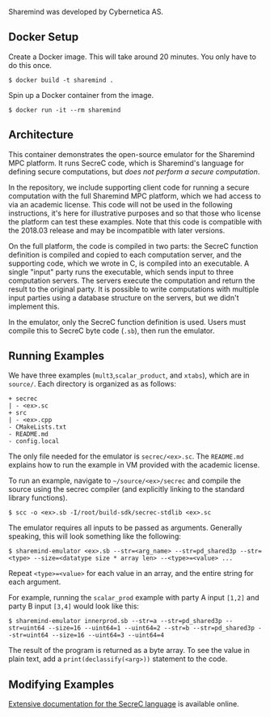 
Sharemind was developed by Cybernetica AS.

## Docker Setup

Create a Docker image. This will take around 20 minutes. You only have to do this once.
```
$ docker build -t sharemind .
```
Spin up a Docker container from the image.
```
$ docker run -it --rm sharemind
```

## Architecture
This container demonstrates the open-source emulator for the Sharemind MPC platform. It runs SecreC code, which is Sharemind's language for defining secure computations, but _does not perform a secure computation_. 

In the repository, we include supporting client code for running a secure computation with the full Sharemind MPC platform, which we had access to via an academic license. This code will not be used in the following instructions, it's here for illustrative purposes and so that those who license the platform can test these examples. Note that this code is compatible with the 2018.03 release and may be incompatible with later versions.

On the full platform, the code is compiled in two parts: the SecreC function definition is compiled and copied to each computation server, and the supporting code, which we wrote in C, is compiled into an executable. A single "input" party runs the executable, which sends input to three computation servers. The servers execute the computation and return the result to the original party. It is possible to write computations with multiple input parties using a database structure on the servers, but we didn't implement this.

In the emulator, only the SecreC function definition is used. Users must compile
this to SecreC byte code (`.sb`), then run the emulator.

## Running Examples
We have three examples (`mult3`,`scalar_product`, and `xtabs`), which are in `source/`.  Each directory is organized as as follows:

```
+ secrec
| - <ex>.sc
+ src
| - <ex>.cpp
- CMakeLists.txt
- README.md
- config.local
```

The only file needed for the emulator is `secrec/<ex>.sc`. The `README.md` explains how to run the example in VM provided with the academic license.

To run an example, navigate to `~/source/<ex>/secrec` and compile the source using the secrec compiler (and explicitly linking to the standard library functions).
```
$ scc -o <ex>.sb -I/root/build-sdk/secrec-stdlib <ex>.sc 
```

The emulator requires all inputs to be passed as arguments. Generally speaking, this will look something like the following:
```
$ sharemind-emulator <ex>.sb --str=<arg_name> --str=pd_shared3p --str=<type> --size=<datatype size * array len> --<type>=<value> ...
```
Repeat `<type>=<value>` for each value in an array, and the entire string for each argument.

For example, running the `scalar_prod` example with party A input `[1,2]` and party B input `[3,4]` would look like this: 
```
$ sharemind-emulator innerprod.sb --str=a --str=pd_shared3p --str=uint64 --size=16 --uint64=1 --uint64=2 --str=b --str=pd_shared3p --str=uint64 --size=16 --uint64=3 --uint64=4
```

The result of the program is returned as a byte array. To see the value in plain text, add a `print(declassify(<arg>))` statement to the code.


## Modifying Examples
[Extensive documentation for the SecreC language](https://sharemind-sdk.github.io/stdlib/reference/index.html) is available online. 



